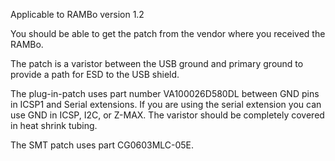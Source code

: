 Applicable to RAMBo version 1.2

You should be able to get the patch from the vendor where you received the RAMBo.

The patch is a varistor between the USB ground and primary ground to provide a path for ESD to the USB shield.

The plug-in-patch uses part number VA100026D580DL between GND pins in ICSP1 and Serial extensions. If you are using the serial extension you can use GND in ICSP, I2C, or Z-MAX. The varistor should be completely covered in heat shrink tubing.

The SMT patch uses part CG0603MLC-05E.